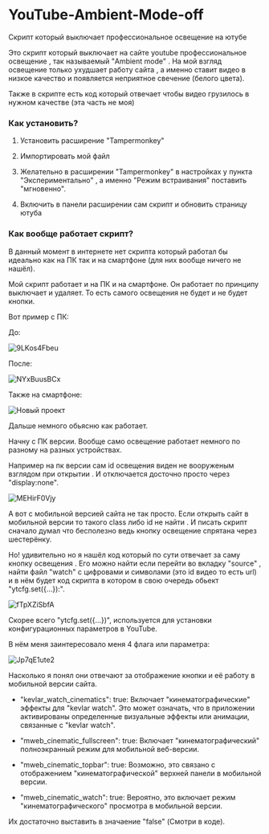# YouTube-Ambient-Mode-off
Скрипт который выключает профессиональное освещение на ютубе

Это скрипт который выключает на сайте youtube профессиональное освещение ,  так называемый "Ambient mode" . На мой взгляд освещение только ухудшает работу сайта , а именно ставит видео в низкое качество и появляется неприятное свечение (белого цвета).

Также в скрипте есть код который отвечает чтобы видео грузилось в нужном качестве (эта часть не моя)

<h3>Как установить?</h3>

1) Установить расширение "Tampermonkey"

2) Импортировать мой файл

3) Желательно в расширении "Tampermonkey" в настройках у пункта "Экспериментально" , а именно "Режим встраивания" поставить "мгновенно".

4) Включить в панели расширении сам скрипт и обновить страницу ютуба


<h3>Как вообще работает скрипт? </h3>

В данный момент в интернете нет скрипта который работал бы идеально как на ПК так и на смартфоне (для них вообще ничего не нашёл).

Мой скрипт работает и на ПК и на смартфоне. Он работает по принципу выключает и удаляет. То есть самого освещения не будет и не будет кнопки.

Вот пример с ПК:

До:

![9LKos4Fbeu](https://github.com/user-attachments/assets/c891e5c9-8730-4c36-8bbd-8ce1407bdb19)

После:

![NYxBuusBCx](https://github.com/user-attachments/assets/4f2891a4-2752-49e9-a4fd-1a4763f2ba79)


Также на смартфоне:

![Новый проект](https://github.com/user-attachments/assets/7fd9b63e-cfb1-47fc-bdb0-36de28881f9c)


Дальше немного обьясню как работает.

Начну с ПК версии. Вообще само освещение работает немного по разному на разных устройствах. 

Например на пк версии сам id освещения виден не вооруженым взглядом при открытии . И отключается досточно просто через "display:none".

![MEHirF0Vjy](https://github.com/user-attachments/assets/1e4db6b5-3113-438a-b780-c5f09f7a6aae)


А вот с мобильной версией сайта не так просто. Если открыть сайт в мобильной версии то такого class либо id не найти . И писать скрипт сначало думал что бесполезно ведь кнопку освещение спрятана через шестерёнку. 

Но! удивительно но я нашёл код который по сути отвечает за саму кнопку освещения . Его можно найти если перейти  во вкладку "source" , найти файл "watch" с цифровами и символами (это id видео то есть url) и в нём будет код скрипта в котором в свою очередь обьект "ytcfg.set({...}):".

![fTpXZiSbfA](https://github.com/user-attachments/assets/bad5722c-1545-4f1f-aa00-126462302fb3)


Скорее всего "ytcfg.set({...})", используется для установки конфигурационных параметров в YouTube.

В нём меня заинтересовало меня 4 флага или параметра:

![Jp7qE1ute2](https://github.com/user-attachments/assets/3ebad593-e0a1-4956-9b19-2199a22b7dcf)


Насколько я понял они отвечают за отображение кнопки и её работу в мобильной версии сайта.

- "kevlar_watch_cinematics": true: Включает "кинематографические" эффекты для "kevlar watch". Это может означать, что в приложении активированы определенные визуальные эффекты или анимации, связанные с "kevlar watch".

- "mweb_cinematic_fullscreen": true: Включает "кинематографический" полноэкранный режим для мобильной веб-версии.

- "mweb_cinematic_topbar": true: Возможно, это связано с отображением "кинематографической" верхней панели в мобильной версии.

- "mweb_cinematic_watch": true: Вероятно, это включает режим "кинематографического" просмотра в мобильной версии.

Их достаточно выставить в значаение "false" (Смотри в коде).




